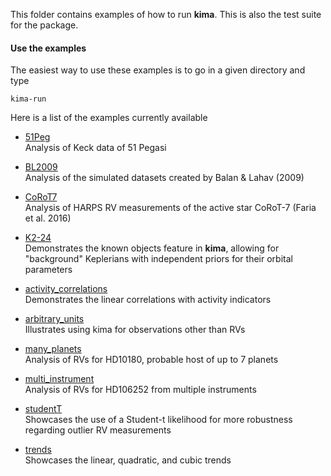This folder contains examples of how to run **kima**.
This is also the test suite for the package.

#### Use the examples

The easiest way to use these examples is to go in a given directory and type

```
kima-run
```

Here is a list of the examples currently available

- [51Peg](https://github.com/j-faria/kima/tree/master/examples/51Peg)   
  Analysis of Keck data of 51 Pegasi

- [BL2009](https://github.com/j-faria/kima/tree/master/examples/BL2009)  
  Analysis of the simulated datasets created by Balan & Lahav (2009)

- [CoRoT7](https://github.com/j-faria/kima/tree/master/examples/CoRoT7)  
  Analysis of HARPS RV measurements of the active star CoRoT-7 (Faria et al. 2016)
  
- [K2-24](https://github.com/j-faria/kima/tree/master/examples/K2)  
  Demonstrates the known objects feature in **kima**, allowing for "background" Keplerians with independent priors for their orbital parameters
  
- [activity_correlations](https://github.com/j-faria/kima/tree/master/examples/activity_correlations)  
  Demonstrates the linear correlations with activity indicators
  
- [arbitrary_units](https://github.com/j-faria/kima/tree/master/examples/arbitrary_units)  
  Illustrates using kima for observations other than RVs
  
- [many_planets](https://github.com/j-faria/kima/tree/master/examples/many_planets)  
  Analysis of RVs for HD10180, probable host of up to 7 planets
  
- [multi_instrument](https://github.com/j-faria/kima/tree/master/examples/multi_instrument)  
  Analysis of RVs for HD106252 from multiple instruments
  
- [studentT](https://github.com/j-faria/kima/tree/master/examples/studentT)  
  Showcases the use of a Student-t likelihood for more robustness regarding outlier RV measurements
  
- [trends](https://github.com/j-faria/kima/tree/master/examples/trends)  
  Showcases the linear, quadratic, and cubic trends
  